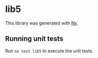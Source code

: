 # lib5

This library was generated with [Nx](https://nx.dev).

## Running unit tests

Run `nx test lib5` to execute the unit tests.
